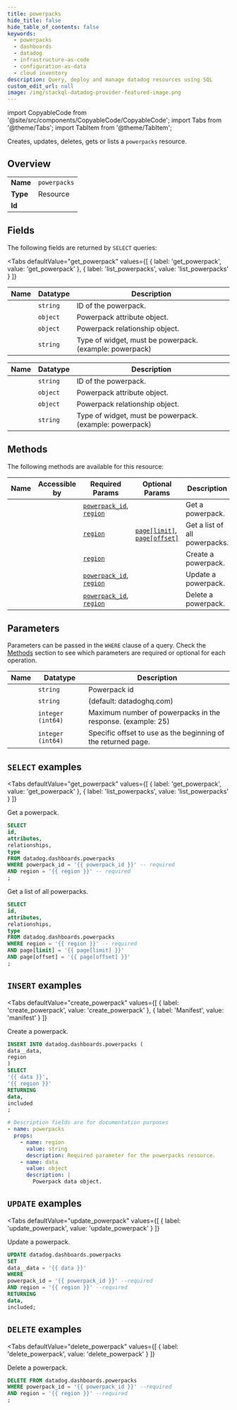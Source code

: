 ```yaml
--- 
title: powerpacks
hide_title: false
hide_table_of_contents: false
keywords:
  - powerpacks
  - dashboards
  - datadog
  - infrastructure-as-code
  - configuration-as-data
  - cloud inventory
description: Query, deploy and manage datadog resources using SQL
custom_edit_url: null
image: /img/stackql-datadog-provider-featured-image.png
---
```


import CopyableCode from '@site/src/components/CopyableCode/CopyableCode';
import Tabs from '@theme/Tabs';
import TabItem from '@theme/TabItem';

Creates, updates, deletes, gets or lists a <code>powerpacks</code> resource.

## Overview
<table><tbody>
<tr><td><b>Name</b></td><td><code>powerpacks</code></td></tr>
<tr><td><b>Type</b></td><td>Resource</td></tr>
<tr><td><b>Id</b></td><td><CopyableCode code="datadog.dashboards.powerpacks" /></td></tr>
</tbody></table>

## Fields

The following fields are returned by `SELECT` queries:

<Tabs
    defaultValue="get_powerpack"
    values={[
        { label: 'get_powerpack', value: 'get_powerpack' },
        { label: 'list_powerpacks', value: 'list_powerpacks' }
    ]}
>
<TabItem value="get_powerpack">

<table>
<thead>
    <tr>
    <th>Name</th>
    <th>Datatype</th>
    <th>Description</th>
    </tr>
</thead>
<tbody>
<tr>
    <td><CopyableCode code="id" /></td>
    <td><code>string</code></td>
    <td>ID of the powerpack.</td>
</tr>
<tr>
    <td><CopyableCode code="attributes" /></td>
    <td><code>object</code></td>
    <td>Powerpack attribute object.</td>
</tr>
<tr>
    <td><CopyableCode code="relationships" /></td>
    <td><code>object</code></td>
    <td>Powerpack relationship object.</td>
</tr>
<tr>
    <td><CopyableCode code="type" /></td>
    <td><code>string</code></td>
    <td>Type of widget, must be powerpack. (example: powerpack)</td>
</tr>
</tbody>
</table>
</TabItem>
<TabItem value="list_powerpacks">

<table>
<thead>
    <tr>
    <th>Name</th>
    <th>Datatype</th>
    <th>Description</th>
    </tr>
</thead>
<tbody>
<tr>
    <td><CopyableCode code="id" /></td>
    <td><code>string</code></td>
    <td>ID of the powerpack.</td>
</tr>
<tr>
    <td><CopyableCode code="attributes" /></td>
    <td><code>object</code></td>
    <td>Powerpack attribute object.</td>
</tr>
<tr>
    <td><CopyableCode code="relationships" /></td>
    <td><code>object</code></td>
    <td>Powerpack relationship object.</td>
</tr>
<tr>
    <td><CopyableCode code="type" /></td>
    <td><code>string</code></td>
    <td>Type of widget, must be powerpack. (example: powerpack)</td>
</tr>
</tbody>
</table>
</TabItem>
</Tabs>

## Methods

The following methods are available for this resource:

<table>
<thead>
    <tr>
    <th>Name</th>
    <th>Accessible by</th>
    <th>Required Params</th>
    <th>Optional Params</th>
    <th>Description</th>
    </tr>
</thead>
<tbody>
<tr>
    <td><a href="#get_powerpack"><CopyableCode code="get_powerpack" /></a></td>
    <td><CopyableCode code="select" /></td>
    <td><a href="#parameter-powerpack_id"><code>powerpack_id</code></a>, <a href="#parameter-region"><code>region</code></a></td>
    <td></td>
    <td>Get a powerpack.</td>
</tr>
<tr>
    <td><a href="#list_powerpacks"><CopyableCode code="list_powerpacks" /></a></td>
    <td><CopyableCode code="select" /></td>
    <td><a href="#parameter-region"><code>region</code></a></td>
    <td><a href="#parameter-page[limit]"><code>page[limit]</code></a>, <a href="#parameter-page[offset]"><code>page[offset]</code></a></td>
    <td>Get a list of all powerpacks.</td>
</tr>
<tr>
    <td><a href="#create_powerpack"><CopyableCode code="create_powerpack" /></a></td>
    <td><CopyableCode code="insert" /></td>
    <td><a href="#parameter-region"><code>region</code></a></td>
    <td></td>
    <td>Create a powerpack.</td>
</tr>
<tr>
    <td><a href="#update_powerpack"><CopyableCode code="update_powerpack" /></a></td>
    <td><CopyableCode code="update" /></td>
    <td><a href="#parameter-powerpack_id"><code>powerpack_id</code></a>, <a href="#parameter-region"><code>region</code></a></td>
    <td></td>
    <td>Update a powerpack.</td>
</tr>
<tr>
    <td><a href="#delete_powerpack"><CopyableCode code="delete_powerpack" /></a></td>
    <td><CopyableCode code="delete" /></td>
    <td><a href="#parameter-powerpack_id"><code>powerpack_id</code></a>, <a href="#parameter-region"><code>region</code></a></td>
    <td></td>
    <td>Delete a powerpack.</td>
</tr>
</tbody>
</table>

## Parameters

Parameters can be passed in the `WHERE` clause of a query. Check the [Methods](#methods) section to see which parameters are required or optional for each operation.

<table>
<thead>
    <tr>
    <th>Name</th>
    <th>Datatype</th>
    <th>Description</th>
    </tr>
</thead>
<tbody>
<tr id="parameter-powerpack_id">
    <td><CopyableCode code="powerpack_id" /></td>
    <td><code>string</code></td>
    <td>Powerpack id</td>
</tr>
<tr id="parameter-region">
    <td><CopyableCode code="region" /></td>
    <td><code>string</code></td>
    <td>(default: datadoghq.com)</td>
</tr>
<tr id="parameter-page[limit]">
    <td><CopyableCode code="page[limit]" /></td>
    <td><code>integer (int64)</code></td>
    <td>Maximum number of powerpacks in the response. (example: 25)</td>
</tr>
<tr id="parameter-page[offset]">
    <td><CopyableCode code="page[offset]" /></td>
    <td><code>integer (int64)</code></td>
    <td>Specific offset to use as the beginning of the returned page.</td>
</tr>
</tbody>
</table>

## `SELECT` examples

<Tabs
    defaultValue="get_powerpack"
    values={[
        { label: 'get_powerpack', value: 'get_powerpack' },
        { label: 'list_powerpacks', value: 'list_powerpacks' }
    ]}
>
<TabItem value="get_powerpack">

Get a powerpack.

```sql
SELECT
id,
attributes,
relationships,
type
FROM datadog.dashboards.powerpacks
WHERE powerpack_id = '{{ powerpack_id }}' -- required
AND region = '{{ region }}' -- required
;
```
</TabItem>
<TabItem value="list_powerpacks">

Get a list of all powerpacks.

```sql
SELECT
id,
attributes,
relationships,
type
FROM datadog.dashboards.powerpacks
WHERE region = '{{ region }}' -- required
AND page[limit] = '{{ page[limit] }}'
AND page[offset] = '{{ page[offset] }}'
;
```
</TabItem>
</Tabs>


## `INSERT` examples

<Tabs
    defaultValue="create_powerpack"
    values={[
        { label: 'create_powerpack', value: 'create_powerpack' },
        { label: 'Manifest', value: 'manifest' }
    ]}
>
<TabItem value="create_powerpack">

Create a powerpack.

```sql
INSERT INTO datadog.dashboards.powerpacks (
data__data,
region
)
SELECT 
'{{ data }}',
'{{ region }}'
RETURNING
data,
included
;
```
</TabItem>
<TabItem value="manifest">

```yaml
# Description fields are for documentation purposes
- name: powerpacks
  props:
    - name: region
      value: string
      description: Required parameter for the powerpacks resource.
    - name: data
      value: object
      description: |
        Powerpack data object.
```
</TabItem>
</Tabs>


## `UPDATE` examples

<Tabs
    defaultValue="update_powerpack"
    values={[
        { label: 'update_powerpack', value: 'update_powerpack' }
    ]}
>
<TabItem value="update_powerpack">

Update a powerpack.

```sql
UPDATE datadog.dashboards.powerpacks
SET 
data__data = '{{ data }}'
WHERE 
powerpack_id = '{{ powerpack_id }}' --required
AND region = '{{ region }}' --required
RETURNING
data,
included;
```
</TabItem>
</Tabs>


## `DELETE` examples

<Tabs
    defaultValue="delete_powerpack"
    values={[
        { label: 'delete_powerpack', value: 'delete_powerpack' }
    ]}
>
<TabItem value="delete_powerpack">

Delete a powerpack.

```sql
DELETE FROM datadog.dashboards.powerpacks
WHERE powerpack_id = '{{ powerpack_id }}' --required
AND region = '{{ region }}' --required
;
```
</TabItem>
</Tabs>
